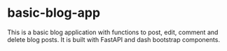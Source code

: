 # basic-blog-app
This is a basic blog application with functions to post, edit, comment and delete blog posts. It is built with FastAPI and dash bootstrap components.
